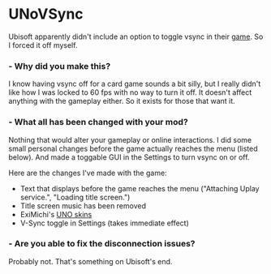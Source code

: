 # UNoVSync
Ubisoft apparently didn't include an option to toggle vsync in their [game](https://store.steampowered.com/app/470220/UNO/). So I forced it off myself.

### - Why did you make this?

I know having vsync off for a card game sounds a bit silly, but I really didn't like how I was locked to 60 fps with no way to turn it off. It doesn't affect anything with the gameplay either. So it exists for those that want it.

### - What all has been changed with your mod?

Nothing that would alter your gameplay or online interactions. I did some small personal changes before the game actually reaches the menu (listed below). And made a toggable GUI in the Settings to turn vsync on or off.

Here are the changes I've made with the game:

- Text that displays before the game reaches the menu ("Attaching Uplay service.", "Loading title screen.") 
- Title screen music has been removed
- ExiMichi's [UNO skins]()
- V-Sync toggle in Settings (takes immediate effect)

### - Are you able to fix the disconnection issues?

Probably not. That's something on Ubisoft's end.
